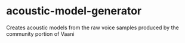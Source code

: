 # acoustic-model-generator
Creates acoustic models from the raw voice samples produced by the community portion of Vaani
